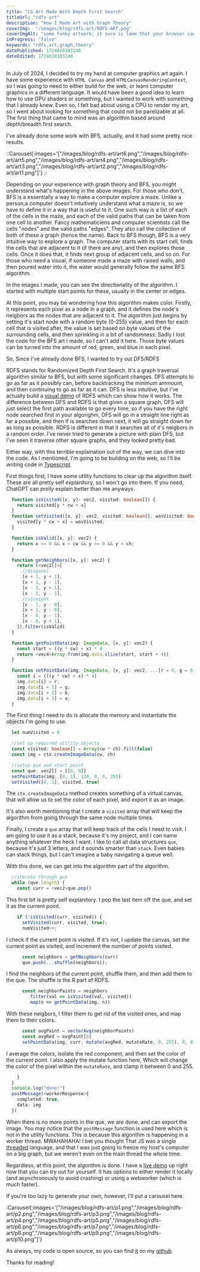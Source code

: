 ```yaml
---
title: "CG Art Made With Depth First Search"
titleUrl: "rdfs-art"
description: "How I Made Art with Graph Theory"
coverImg:  "/images/blog/rdfs-art/RDFS-ART.png"
coverImgAlt: "some funky artwork; it sure is lame that your browser cant render it or you cant see it."
inProgress: "false"
keywords: "rdfs,art,graph,theory"
datePublished: 1724020383240
dateEdited: 1724020383240
---
```



In July of 2024, I decided to try my hand at computer graphics art again. I have some experience with `HTML Canvas` and `HTMLCanvasRenderingContext`, so I was going to need to either build for the web, or learn computer graphics in a different language. It would have been a good idea to learn how to use GPU shaders or something, but I wanted to work with something that I already knew. Even so, I felt bad about using a CPU to render my art, so I went about looking for something that could not be parelizable at all. The first thing that came to mind was an algorithm based around depth/breadth first search.

I've already done some work with BFS, actually, and it had some pretty nice results.

::Carousel{:images='["/images/blog/rdfs-art/art6.png","/images/blog/rdfs-art/art5.png","/images/blog/rdfs-art/art4.png","/images/blog/rdfs-art/art3.png","/images/blog/rdfs-art/art2.png","/images/blog/rdfs-art/art1.png"]'}
::

Depending on your experience with graph theory and BFS, you might understand what's happening in the above images. For those who don't, BFS is a essentially a way to make a computer explore a maze. Unlike a person,a computer doesn't intuitively understand what a maze is, so we have to define it in a way that is useful to it. One such way is a list of each of the cells in the maze, and each of the valid paths that can be taken from one cell to another. Fancy mathematiciens and computer scientists call the cells "nodes" and the valid paths "edges". They also call the collection of both of these a graph (hence the name). Back to BFS though, BFS is a very intuitive way to explore a graph. The computer starts with its start cell, finds the cells that are adjacent to it (if there are any), and then explores those cells. Once it does that, it finds next group of adjacent cells, and so on. For those who need a visual, if someone made a maze with raised walls, and then poured water into it, the water would generally follow the same BFS algorithm. 

In the images I made, you can see the directionality of the algorithm. I started with multiple start points for these, usually in the center or edges. 

At this point, you may be wondering how this algorithm makes color. Firstly, it represents each pixel as a node in a graph, and it defines the node's neigbors as the nodes that are adjacent to it. The algorithm just begins by setting it's start node with a random byte (0-255) value, and then for each cell that is visited after, the value is set based on byte values of the surrounding cells, and then sprinkling in a bit of randomness. Sadly I lost the code for the BFS art I made, so I can't add it here. Those byte values can be turned into the amount of red, green, and blue in each pixel.

So, Since I've already done BFS, I wanted to try out DFS/RDFS

RDFS stands for Randomized Depth First Search. It's a graph traversal algorithm similar to BFS, but with some significant changes. DFS attempts to go as far as it possibly can, before backtracking the minimum ammount, and then continuing to go as far as it can. DFS is less intuitive, but I've actually build a [visual demo](https://bakedpotatolord.github.io/maze-generator/visualize/) of RDFS which can show how it works. The difference between DFS and RDFS is that given a square graph, DFS will just select the first path available to go every time, so if you have the right node searched first in your algorighm, DFS will go in a straight line right as far a possible, and then if is searches down next, it will go straight down for as long as possible. RDFS is different in that it searches all of it's neigbors in a random order. I've never tried to generate a picture with plain DFS, but I've seen it traverse other square graphs, and they looked pretty bad. 

Either way, with this terrible explaination out of the way, we can dive into the code. As I mentioned, I'm going to be building on the web, so I'll be writing code in [Typescript](https://www.typescriptlang.org/).

First things first, I have some utility functions to clear up the algorithm itself. These are all pretty self explanitory, so I won't go into them. If you need, ChatGPT can prolly explain better than me anyways.

```ts
  function isVisited([x, y]: vec2, visited: boolean[]) {
    return visited[y * cw + x]
  }
  function setVisited([x, y]: vec2, visited: boolean[], wasVisited: boolean) {
    visited[y * cw + x] = wasVisited;
  }

  function isValid([x, y]: vec2) {
    return x >= 0 && x < cw && y >= 0 && y < ch;
  }

  function getNeighbors([x, y]: vec2) {
    return (<vec2[]>[
      //diagonal
      [x + 1, y + 1],
      [x + 1, y - 1],
      [x - 1, y + 1],
      [x - 1, y - 1],
      //straight 
      [x - 1, y - 0],
      [x + 1, y - 0],
      [x - 0, y - 1],
      [x - 0, y + 1],
    ]).filter(isValid)
  }

  function getPointData(img: ImageData, [x, y]: vec2) {
    const start = ((y * cw) + x) * 4
    return <vec4>Array.from(img.data.slice(start, start + 4))
  }

  function setPointData(img: ImageData, [x, y]: vec2, ...[r = 0, g = 0, b = 0, a = 0]: vec4) {
    const i = (((y * cw) + x) * 4)
    img.data[i] = r;
    img.data[i + 1] = g;
    img.data[i + 2] = b;
    img.data[i + 3] = a;
  }
```

The First thing I need to do is allocate the memory and instantiate the objects I'm going to use.

```ts
  let numVisited = 0

  //set up required utility objects
  const visited: boolean[] = Array(cw * ch).fill(false)
  const img = ctx.createImageData(cw, ch)

  //setup que and start point
  const que: vec2[] = [[0, 0]]
  setPointData(img, [0, 1], 128, 0, 0, 255)
  setVisited([0, 1], visited, true)
```

The `ctx.createImageData` method creates something of a virtual canvas, that will allow us to set the color of each pixel, and export it as an image.

It's also worth mentioning that I create a `visited` array that will keep the algorithm from going through the same node multiple times.

Finally, I create a `que` array that will keep track of the cells I need to visit. I am going to use it as a stack, because it's my project, and I can name anything whatever the heck I want. I like to call all data structures `que`, because it's just 3 letters, and it sounds smarter than `stack`. Even babies can stack things, but I can't imagine a baby navigating a queue well.

With this done, we can get into the algorithm part of the algorithm.

```ts
  //iterate through que
  while (que.length) {
    const curr = <vec2>que.pop()
```
This first bit is pretty self explanitory. I pop the last item off the que, and set it as the current point.
```ts
    if (!isVisited(curr, visited)) {
      setVisited(curr, visited, true);
      numVisited++;
```
I check if the current point is visited. If it's not, I update the canvas, set the current point as visited, and increment the number of points visited.
```ts
      const neighbors = getNeighbors(curr)
      que.push(...shuffle(neighbors));
```
I find the neighbors of the current point, shuffle them, and then add them to the que. The shuffle is the R part of RDFS. 
```ts
      const neighborPaints = neighbors
        .filter(val => isVisited(val, visited))
        .map(n => getPointData(img, n))
```
With these neigbors, I filter them to get rid of the visited ones, and map them to their colors. 
```ts
      const avgPaint = vectorAvg(neighborPaints)
      const avgRed = avgPaint[0]
      setPointData(img, curr, mutate(avgRed, mutateRate, 0, 255), 0, 0, 255)
```
I average the colors, isolate the red component, and then set the color of the current point.
I also apply the mutate function here, Which will change the color of the pixel within the `mutateRate`, and clamp it between 0 and 255.
```ts
    }
  }
  console.log("done!")
  postMessage(<workerResponse>{
    completed: true,
    data: img
  })
```
When there is no more points in the que, we are done, and can export the image. You may notice that the `postMessage` function is used here which is not in the utility functions. This is because this algorithm is happening in a worker thread. MWAHAHAHA! I bet you thought That JS was a single [threaded](https://en.wikipedia.org/wiki/Thread_(computing)) language, and that I was just going to freeze my host's computer on a big graph, but we weren't even on the main thread the whole time.

Regardless, at this point, the algorithm is done. I have a [live demo](https://cg-art.vercel.app/) up right now that you can try out for yourself. It has options to either render it locally (and asynchronously to avoid crashing) or using a webworker (which is much faster).

If you're too lazy to generate your own, however, I'll put a carousel here.

:Carousel{:images='["/images/blog/rdfs-art/p1.png","/images/blog/rdfs-art/p2.png","/images/blog/rdfs-art/p3.png","/images/blog/rdfs-art/p4.png","/images/blog/rdfs-art/p5.png","/images/blog/rdfs-art/p6.png","/images/blog/rdfs-art/p7.png","/images/blog/rdfs-art/p8.png","/images/blog/rdfs-art/p9.png","/images/blog/rdfs-art/p10.png"]'}

As always, my code is open source, so you can find [it](https://github.com/bakedPotatoLord/CG-Art) on my [github](https://github.com/bakedPotatoLord/).

Thanks for reading!